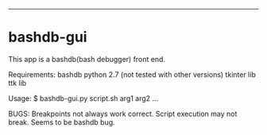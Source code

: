 --------------------------------
bashdb-gui
================================

This app is a bashdb(bash debugger) front end.

Requirements:
    bashdb
    python 2.7 (not tested with other versions)
    tkinter lib
    ttk lib

Usage:
    $ bashdb-gui.py script.sh arg1 arg2 ...

BUGS:
    Breakpoints not always work correct. Script execution may not break.
    Seems to be bashdb bug.
